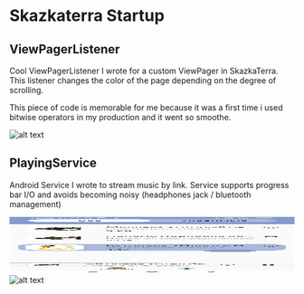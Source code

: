 # Skazkaterra Startup

## ViewPagerListener
Cool ViewPagerListener I wrote for a custom ViewPager in SkazkaTerra.
This listener changes the color of the page depending on the degree
of scrolling.

This piece of code is memorable for me because it was a first time i used bitwise operators in my production and it went so smoothe.

![alt text](https://github.com/LossDemoss/public-skazkaterra/raw/main/PagerView.gif)

## PlayingService
Android Service I wrote to stream music by link. Service supports 
progress bar I/O and avoids becoming noisy (headphones jack / bluetooth management)

<img src="https://github.com/LossDemoss/public-skazkaterra/raw/main/Service1.jpg" alt="alt text" width="2000" height="100">
<img src="https://github.com/LossDemoss/public-skazkaterra/raw/main/Service2.jpgl" alt="alt text" width="2000r" height="100">
